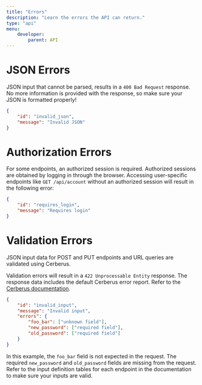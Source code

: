 ```yaml
---
title: "Errors"
description: "Learn the errors the API can return."
type: "api"
menu:
    developer:
        parent: API
---
```


# JSON Errors

JSON input that cannot be parsed, results in a ``400 Bad Request`` response. No more information is provided with the
response, so make sure your JSON is formatted properly!

```json
{
    "id": "invalid_json",
    "message": "Invalid JSON"
}
```


# Authorization Errors

For some endpoints, an authorized session is required. Authorized sessions are obtained by logging in through the browser.
Accessing user-specific endpoints like ``GET /api/account`` without an authorized session will result in the following
error:

```json
{
    "id": "requires_login",
    "message": "Requires login"
}
```


# Validation Errors

JSON input data for POST and PUT endpoints and URL queries are validated using Cerberus.

Validation errors will result in a ``422 Unprocessable Entity`` response. The response data includes the default
Cerberus error report. Refer to the [Cerberus documentation](http://docs.python-cerberus.org/en/stable/usage.html).

```json
{
    "id": "invalid_input",
    "message": "Invalid input",
    "errors": {
        "foo_bar": ["unknown field"],
        "new_password": ["required field"],
        "old_password": ["required field"]
    } 
}
```

In this example, the ``foo_bar`` field is not expected in the request. The required ``new_password`` and
``old_password`` fields are missing from the request. Refer to the input definition tables for each endpoint in the
documentation to make sure your inputs are valid.
